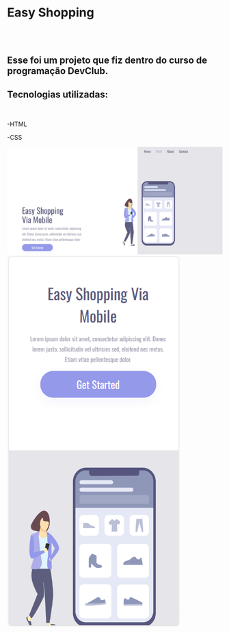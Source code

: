 <h1>Easy Shopping</h1>
<br>
<br>
<h2>Esse foi um projeto que fiz dentro do curso de programação DevClub.</h2>
<h2>Tecnologias utilizadas:</h2>
<br>
<p>-HTML</p>
<p>-CSS</p>
<img src="https://github.com/GustavoLuna87/easy-shopping/blob/master/assets/Captura%20de%20tela%202023-12-21%20084709.png?raw=true">
<img src="https://github.com/GustavoLuna87/easy-shopping/blob/master/assets/Captura%20de%20tela%202023-12-21%20084746.png?raw=true">
